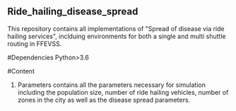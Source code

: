 ## Ride_hailing_disease_spread
This repository contains all implementations of "Spread of disease via ride hailing services", inclduing environments for both a single and multi shuttle routing in FFEVSS.

#Dependencies
Python>3.6

#Content
1. Parameters contains all the parameters necessary for simulation including the population size, number of ride hailing vehicles, number of zones in the city as well as the disease spread parameters. 
